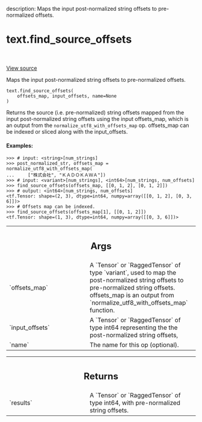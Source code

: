 description: Maps the input post-normalized string offsets to pre-normalized offsets.

<div itemscope itemtype="http://developers.google.com/ReferenceObject">
<meta itemprop="name" content="text.find_source_offsets" />
<meta itemprop="path" content="Stable" />
</div>

# text.find_source_offsets

<!-- Insert buttons and diff -->

<table class="tfo-notebook-buttons tfo-api nocontent" align="left">

</table>

<a target="_blank" class="external" href="https://github.com/tensorflow/text/tree/master/tensorflow_text/python/ops/normalize_ops.py">View
source</a>

Maps the input post-normalized string offsets to pre-normalized offsets.

<pre class="devsite-click-to-copy prettyprint lang-py tfo-signature-link">
<code>text.find_source_offsets(
    offsets_map, input_offsets, name=None
)
</code></pre>



<!-- Placeholder for "Used in" -->

Returns the source (i.e. pre-normalized) string offsets mapped from the input
post-normalized string offsets using the input offsets_map, which is an output
from the `normalize_utf8_with_offsets_map` op. offsets_map can be indexed or
sliced along with the input_offsets.

#### Examples:

```
>>> # input: <string>[num_strings]
>>> post_normalized_str, offsets_map = normalize_utf8_with_offsets_map(
...     ["株式会社", "ＫＡＤＯＫＡＷＡ"])
>>> # input: <variant>[num_strings], <int64>[num_strings, num_offsets]
>>> find_source_offsets(offsets_map, [[0, 1, 2], [0, 1, 2]])
>>> # output: <int64>[num_strings, num_offsets]
<tf.Tensor: shape=(2, 3), dtype=int64, numpy=array([[0, 1, 2], [0, 3, 6]])>
>>> # Offsets map can be indexed.
>>> find_source_offsets(offsets_map[1], [[0, 1, 2]])
<tf.Tensor: shape=(1, 3), dtype=int64, numpy=array([[0, 3, 6]])>
```

<!-- Tabular view -->
 <table class="responsive fixed orange">
<colgroup><col width="214px"><col></colgroup>
<tr><th colspan="2"><h2 class="add-link">Args</h2></th></tr>

<tr>
<td>
`offsets_map`
</td>
<td>
A `Tensor` or `RaggedTensor` of type `variant`, used to map the
post-normalized string offsets to pre-normalized string offsets.
offsets_map is an output from `normalize_utf8_with_offsets_map` function.
</td>
</tr><tr>
<td>
`input_offsets`
</td>
<td>
A `Tensor` or `RaggedTensor` of type int64 representing the
the post-normalized string offsets,
</td>
</tr><tr>
<td>
`name`
</td>
<td>
The name for this op (optional).
</td>
</tr>
</table>



<!-- Tabular view -->
 <table class="responsive fixed orange">
<colgroup><col width="214px"><col></colgroup>
<tr><th colspan="2"><h2 class="add-link">Returns</h2></th></tr>

<tr>
<td>
`results`
</td>
<td>
A `Tensor` or `RaggedTensor` of type int64, with pre-normalized
string offsets.
</td>
</tr>
</table>

